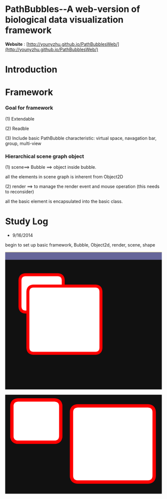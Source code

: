 PathBubbles--A web-version of biological data visualization framework
============


**Website** : [http://younyzhu.github.io/PathBubblesWeb/](http://younyzhu.github.io/PathBubblesWeb/)



Introduction
============


Framework
============

 ### Goal for framework

 (1) Extendable

 (2) Readble

 (3) Include basic PathBubble characteristic: virtual space, navagation bar, group, multi-view

 ### Hierarchical scene graph object

 (1) scene==> Bubble ==> object inside bubble.

  all the elements in scene graph is inherent from Object2D


 (2) render ==> to manage the render event and mouse operation (this needs to reconsider)

  all the basic element is encapsulated into the basic class.


Study Log
============
* 9/16/2014

 begin to set up basic framework, Bubble, Object2d, render, scene, shape

 ![image1](https://raw.githubusercontent.com/younyzhu/younyzhu.github.com/master/PathBubblesWeb/image/framework1.PNG)

 ![image2](https://raw.githubusercontent.com/younyzhu/younyzhu.github.com/master/PathBubblesWeb/image/framework2.PNG)

